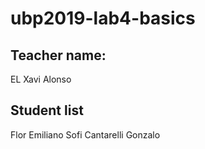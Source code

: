 # ubp2019-lab4-basics
## Teacher name:
EL Xavi Alonso
## Student list
Flor
Emiliano
Sofi Cantarelli
Gonzalo
